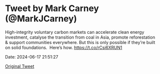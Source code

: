 # Tweet by Mark Carney (@MarkJCarney)

High-integrity voluntary carbon markets can accelerate clean energy investment, catalyse the transition from coal in Asia, promote reforestation &amp; support communities everywhere. But this is only possible if they’re built on solid foundations.  Here’s how.
https://t.co/rCsi6XRUN1

Date: 2024-06-17 21:51:27

[Original Tweet](https://x.com/MarkJCarney/status/1802821385028620707)
